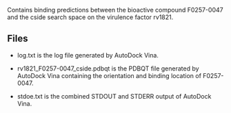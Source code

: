 Contains binding predictions between the bioactive compound F0257-0047 and the cside search space on the virulence factor rv1821.

## Files

- log.txt is the log file generated by AutoDock Vina.

- rv1821_F0257-0047_cside.pdbqt is the PDBQT file generated by AutoDock Vina containing the orientation and binding location of F0257-0047.

- stdoe.txt is the combined STDOUT and STDERR output of AutoDock Vina.


